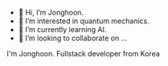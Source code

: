 - 👋 Hi, I’m Jonghoon.
- 👀 I’m interested in quantum mechanics.
- 🌱 I’m currently learning AI.
- 💞️ I’m looking to collaborate on ...

<!---
pro9dan/pro9dan is a ✨ special ✨ repository because its `README.md` (this file) appears on your GitHub profile.
You can click the Preview link to take a look at your changes.
--->

I'm Jonghoon. Fullstack developer from Korea
